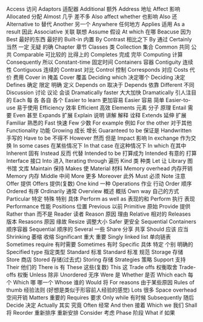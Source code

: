 Access 访问
Adaptors 适配器
Additional 额外
Address 地址
Affect 影响
Allocated 分配
Almost 几乎 差不多
Also affect whether 也影响
Also 还
Alternative to 替代
Another 另一个
Anywhere 任何地方
Applies 适用
As a result 因此
Associative 关联 联想
Assume 假设
At which 在哪
Beacuse 因为
Best 最好的东西 最好的
Built-in 内置
By Contrast 相比之下
By 通过
Certainly 当然 一定 无疑 的确
Chapter 章节
Classes 类
Collection 集合
Common 共同 公共
Comparable 可比较的 比得上的
Completes 完成 完毕
Computing 计算
Consequently 所以
Constant-time 固定时间
Containers 容器
Contiguity 连续性
Contiguous 连续的
Contrast 对比
Control 控制
Corresponds 对应
Costs 代价 费用
Cover in 掩盖
Cover 覆盖
Deciding which 决定哪个
Deciding 决定
Defines 确定 限定 明确 定义
Depends on 取决于
Depends 依靠
Different 不同
Discussion 讨论 议论 会谈
Dramatically faster 大大加快
Dramatically 引人注目的
Each 每 各 各自 各个
Easier to learn 更加容易
Easier 容易 简单
Easier-to-use 易于使用
Efficiency 效率
Efficient 高效
Elements 元素 分子 原理
Entail 需要
Even 甚至
Expands 扩展
Explain 说明 讲解 解释 诠释
Extends 延伸 扩展
Familiar 熟悉的
Fast 快速
Few 少数
For example 例如
For the other 对于其他
Functionality 功能
Growing 成长 增长
Guaranteed to be 保证是
Handwritten 手写的
Have to be 不得不
However 然而 但是
Impact 影响
In exchange 作为交换
In some cases 在某些情况下
In that case 在这种情况下
In which 在其中
Inherent 固有
Instead 反而 代替
Intended to be 打算成为
Intended 有意的 打算
Interface 接口
Into 进入
Iterating through 遍历
Kind 类 种类
Let 让
Library 图书馆 文库
Maintain 保持
Makes 使
Material 材料
Memory overhead 内存开销
Memory 内存
Middle 中间
More 更多
Moreover 此外
Must 必须
Note 注意
Offer 提供
Offers 提供(复数)
One kind 一种
Operations 作业 行动
Order 顺序
Ordered 有序
Ordinarily 通常
Overview 概述 概括
Own way 自己的方式
Particular 特定 特殊 特别 具体
Perform as well as 表现的和
Perform 执行 表现
Performance 性能
Positions 位置
Previous 以前
Primitive 原始
Provide 提供
Rather than 而不是
Reader 读者
Reason 原因 理由
Relative 相对的
Releases 版本
Resasons 原因 缘故
Resize 调整大小
Safer 更安全
Sequential Containers 顺序容器
Sequential 顺序的
Several 一些
Share 分享 共享
Should 应该 应当
Shrinking 萎缩 收缩
Significant 重大 重要
Singly linked list 单向链表
Sometimes require 有时需要
Sometimes 有时
Specific 具体 特定 个别 明确的
Specified type 指定类型
Standard 标准
Standard 标准 规范
Storage  存储
Store 商店
Stored 存储(过去式)
Storing 存储
Strategies 策略
Support 支持
Their 他们的
There is 有
These 这些(复数)
This 这
Trade offs 权衡取舍
Trade-offs 权衡
Unless 除非
Unordered 无序
Were 是
Whether 是否
Which each 每个
Which 哪 哪一个
Whose 谁的
Would 将
For reasons 由于某些原因
Rules of thumb 经验法则 (好想是类似于形容前人经验的感觉)
Lots 很多
Space overhead 空间开销
Matters 重要的
Requires 要求
Only while 有时候
Subsequently 随后
Decide 决定
Actually 其实 究竟
Often 经常
And then 接着
Which we 我们
Shall 将
Reorder 重新排序 重新安排
Consider 考虑
Phase 阶段
What if 如果
